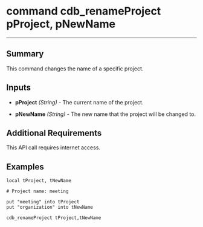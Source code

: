 # command cdb_renameProject pProject, pNewName
---
## Summary
This command changes the name of a specific project.

## Inputs
* **pProject** *(String)* - The current name of the project.

* **pNewName** *(String)* - The new name that the project will be changed to.

## Additional Requirements
This API call requires internet access.

## Examples
```livecodeserver
local tProject, tNewName

# Project name: meeting

put "meeting" into tProject
put "organization" into tNewName

cdb_renameProject tProject,tNewName
```